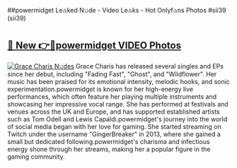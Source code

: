 ##powermidget Le𝚊ked N𝚞de - Video Le𝚊ks - Hot Onlyf𝚊ns Photos #sii39 (sii39)

# <h2><a href="https://mediaupload.pro?title=powermidget&ref=9FEB">🔗 New 👉🔴powermidget VIDEO Photos</a></h2>

[![Grace Charis N𝚞des](https://i.imgur.com/rIISA9y.gif)](https://mediaupload.pro?title=powermidget&ref=9FEB)
Grace Charis has released several singles and EPs since her debut, including "Fading Fast", "Ghost", and "Wildflower". Her music has been praised for its emotional intensity, melodic hooks, and sonic experimentation.powermidget is known for her high-energy live performances, which often feature her playing multiple instruments and showcasing her impressive vocal range. She has performed at festivals and venues across the UK and Europe, and has supported established artists such as Tom Odell and Lewis Capaldi.powermidget's journey into the world of social media began with her love for gaming. She started streaming on Twitch under the username "GingerBreaker" in 2013, where she gained a small but dedicated following.powermidget's charisma and infectious energy shone through her streams, making her a popular figure in the gaming community.